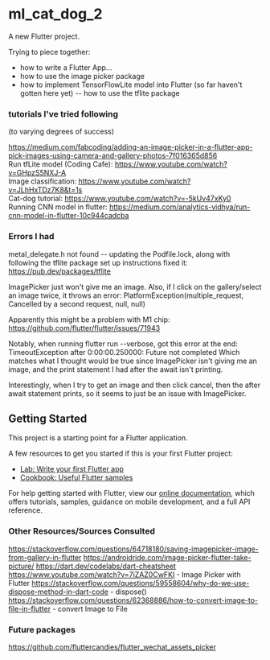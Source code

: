 # ml_cat_dog_2

A new Flutter project.

Trying to piece together:
- how to write a Flutter App...
- how to use the image picker package
- how to implement TensorFlowLite model into Flutter (so far haven't gotten here yet) -- how to use the tflite package

### tutorials I've tried following
(to varying degrees of success)  

https://medium.com/fabcoding/adding-an-image-picker-in-a-flutter-app-pick-images-using-camera-and-gallery-photos-7f016365d856 <br />
Run tfLite model (Coding Cafe): https://www.youtube.com/watch?v=GHpzS5NXJ-A  
Image classification: https://www.youtube.com/watch?v=JLhHxTDz7K8&t=1s  
Cat-dog tutorial: https://www.youtube.com/watch?v=-5kUv47xKy0  
Running CNN model in flutter: https://medium.com/analytics-vidhya/run-cnn-model-in-flutter-10c944cadcba  

### Errors I had

metal_delegate.h not found -- updating the Podfile.lock, along with following the tflite package set up instructions fixed it:
https://pub.dev/packages/tflite

ImagePicker just won't give me an image. Also, if I click on the gallery/select an image twice, it throws an error: PlatformException(multiple_request, Cancelled by a second request, null, null)

Apparently this might be a problem with M1 chip: https://github.com/flutter/flutter/issues/71943

Notably, when running flutter run --verbose, got this error at the end:
TimeoutException after 0:00:00.250000: Future not completed
Which matches what I thought would be true since ImagePicker isn't giving me an image, and the print statement I had after the await isn't printing.

Interestingly, when I try to get an image and then click cancel, then the after await statement prints, so it seems to just be an issue with ImagePicker.

## Getting Started

This project is a starting point for a Flutter application.

A few resources to get you started if this is your first Flutter project:

- [Lab: Write your first Flutter app](https://flutter.dev/docs/get-started/codelab)
- [Cookbook: Useful Flutter samples](https://flutter.dev/docs/cookbook)

For help getting started with Flutter, view our
[online documentation](https://flutter.dev/docs), which offers tutorials,
samples, guidance on mobile development, and a full API reference.

### Other Resources/Sources Consulted
https://stackoverflow.com/questions/64718180/saving-imagepicker-image-from-gallery-in-flutter
https://androidride.com/image-picker-flutter-take-picture/
https://dart.dev/codelabs/dart-cheatsheet
https://www.youtube.com/watch?v=7iZAZ0CwFKI - Image Picker with Flutter
https://stackoverflow.com/questions/59558604/why-do-we-use-dispose-method-in-dart-code - dispose()
https://stackoverflow.com/questions/62368886/how-to-convert-image-to-file-in-flutter - convert Image to File

### Future packages
https://github.com/fluttercandies/flutter_wechat_assets_picker

